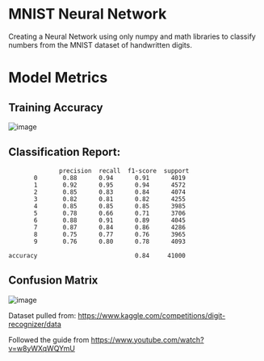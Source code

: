 # MNIST Neural Network
Creating a Neural Network using only numpy and math libraries to classify numbers from the MNIST dataset of handwritten digits. 



# Model Metrics
## Training Accuracy
![image](https://github.com/user-attachments/assets/a5eab6c6-6289-4d16-97f1-0cc28ef81326)

## Classification Report:

                  precision  recall  f1-score  support
           0       0.88      0.94      0.91      4019
           1       0.92      0.95      0.94      4572
           2       0.85      0.83      0.84      4074
           3       0.82      0.81      0.82      4255
           4       0.85      0.85      0.85      3985
           5       0.78      0.66      0.71      3706
           6       0.88      0.91      0.89      4045
           7       0.87      0.84      0.86      4286
           8       0.75      0.77      0.76      3965
           9       0.76      0.80      0.78      4093

    accuracy                           0.84     41000

## Confusion Matrix 
![image](https://github.com/user-attachments/assets/4b6df117-3c57-493a-8ce9-84b2b67656f6)

Dataset pulled from: https://www.kaggle.com/competitions/digit-recognizer/data

Followed the guide from https://www.youtube.com/watch?v=w8yWXqWQYmU
